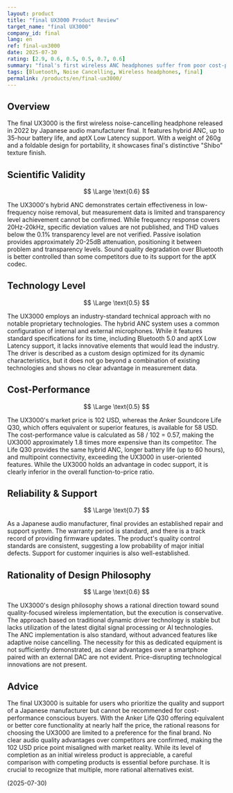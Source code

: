 ```yaml
---
layout: product
title: "final UX3000 Product Review"
target_name: "final UX3000"
company_id: final
lang: en
ref: final-ux3000
date: 2025-07-30
rating: [2.9, 0.6, 0.5, 0.5, 0.7, 0.6]
summary: "final's first wireless ANC headphones suffer from poor cost-performance against competing products offering equivalent or better functionality at a significantly lower price."
tags: [Bluetooth, Noise Cancelling, Wireless headphones, final]
permalink: /products/en/final-ux3000/
---
```

## Overview

The final UX3000 is the first wireless noise-cancelling headphone released in 2022 by Japanese audio manufacturer final. It features hybrid ANC, up to 35-hour battery life, and aptX Low Latency support. With a weight of 260g and a foldable design for portability, it showcases final's distinctive "Shibo" texture finish.

## Scientific Validity

$$ \Large \text{0.6} $$

The UX3000's hybrid ANC demonstrates certain effectiveness in low-frequency noise removal, but measurement data is limited and transparency level achievement cannot be confirmed. While frequency response covers 20Hz-20kHz, specific deviation values are not published, and THD values below the 0.1% transparency level are not verified. Passive isolation provides approximately 20-25dB attenuation, positioning it between problem and transparency levels. Sound quality degradation over Bluetooth is better controlled than some competitors due to its support for the aptX codec.

## Technology Level

$$ \Large \text{0.5} $$

The UX3000 employs an industry-standard technical approach with no notable proprietary technologies. The hybrid ANC system uses a common configuration of internal and external microphones. While it features standard specifications for its time, including Bluetooth 5.0 and aptX Low Latency support, it lacks innovative elements that would lead the industry. The driver is described as a custom design optimized for its dynamic characteristics, but it does not go beyond a combination of existing technologies and shows no clear advantage in measurement data.

## Cost-Performance

$$ \Large \text{0.5} $$

The UX3000's market price is 102 USD, whereas the Anker Soundcore Life Q30, which offers equivalent or superior features, is available for 58 USD. The cost-performance value is calculated as 58 / 102 = 0.57, making the UX3000 approximately 1.8 times more expensive than its competitor. The Life Q30 provides the same hybrid ANC, longer battery life (up to 60 hours), and multipoint connectivity, exceeding the UX3000 in user-oriented features. While the UX3000 holds an advantage in codec support, it is clearly inferior in the overall function-to-price ratio.

## Reliability & Support

$$ \Large \text{0.7} $$

As a Japanese audio manufacturer, final provides an established repair and support system. The warranty period is standard, and there is a track record of providing firmware updates. The product's quality control standards are consistent, suggesting a low probability of major initial defects. Support for customer inquiries is also well-established.

## Rationality of Design Philosophy

$$ \Large \text{0.6} $$

The UX3000's design philosophy shows a rational direction toward sound quality-focused wireless implementation, but the execution is conservative. The approach based on traditional dynamic driver technology is stable but lacks utilization of the latest digital signal processing or AI technologies. The ANC implementation is also standard, without advanced features like adaptive noise cancelling. The necessity for this as dedicated equipment is not sufficiently demonstrated, as clear advantages over a smartphone paired with an external DAC are not evident. Price-disrupting technological innovations are not present.

## Advice

The final UX3000 is suitable for users who prioritize the quality and support of a Japanese manufacturer but cannot be recommended for cost-performance conscious buyers. With the Anker Life Q30 offering equivalent or better core functionality at nearly half the price, the rational reasons for choosing the UX3000 are limited to a preference for the final brand. No clear audio quality advantages over competitors are confirmed, making the 102 USD price point misaligned with market reality. While its level of completion as an initial wireless product is appreciable, a careful comparison with competing products is essential before purchase. It is crucial to recognize that multiple, more rational alternatives exist.

(2025-07-30)
